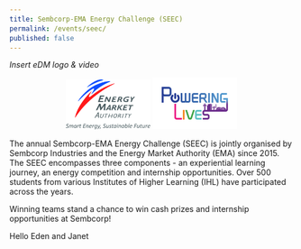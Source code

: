 ```yaml
---
title: Sembcorp-EMA Energy Challenge (SEEC)
permalink: /events/seec/
published: false
---
```

_Insert eDM logo & video_
   
<div style="width: fit-content; margin-left: auto; margin-right: auto;">
        <img alt="Energy Market Authority" style="width: 150px; height: 88px; max-width: 150px; display: inline-block;" src="images/common/ema-logo.jpg" />
        <img alt="Powering Lives" style="width: 150px; height: 92px; max-width: 150px; display: inline-block;" src="images/common/ema-pl-logo.png" />
    </div>

The annual Sembcorp-EMA Energy Challenge (SEEC) is jointly organised by Sembcorp Industries and the Energy Market Authority (EMA) since 2015. The SEEC encompasses three components - an experiential learning journey, an energy competition and internship opportunities.  Over 500 students from various Institutes of Higher Learning (IHL) have participated across the years.

Winning teams stand a chance to win cash prizes and internship opportunities at Sembcorp!

Hello Eden and Janet
